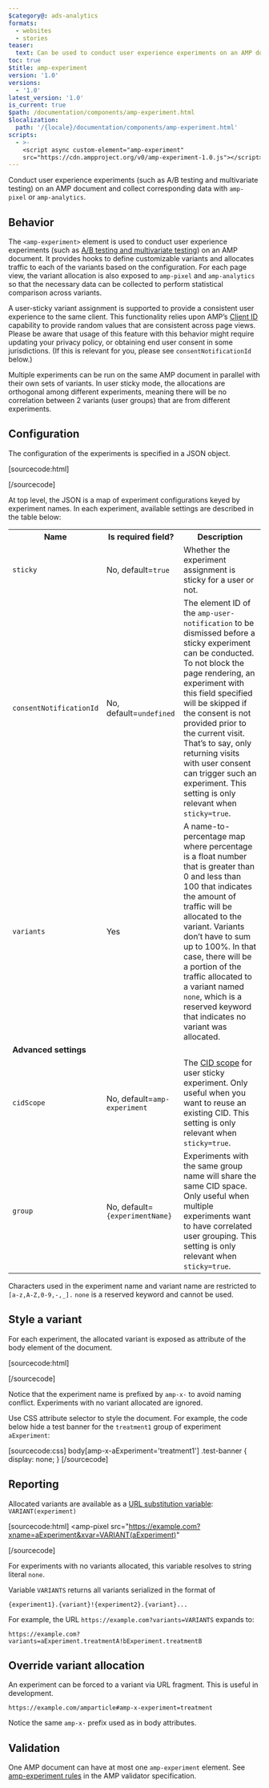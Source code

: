 ```yaml
---
$category@: ads-analytics
formats:
  - websites
  - stories
teaser:
  text: Can be used to conduct user experience experiments on an AMP document.
toc: true
$title: amp-experiment
version: '1.0'
versions:
  - '1.0'
latest_version: '1.0'
is_current: true
$path: /documentation/components/amp-experiment.html
$localization:
  path: '/{locale}/documentation/components/amp-experiment.html'
scripts:
  - >-
    <script async custom-element="amp-experiment"
    src="https://cdn.ampproject.org/v0/amp-experiment-1.0.js"></script>
---
```



<!---
Copyright 2016 The AMP HTML Authors. All Rights Reserved.

Licensed under the Apache License, Version 2.0 (the "License");
you may not use this file except in compliance with the License.
You may obtain a copy of the License at

      http://www.apache.org/licenses/LICENSE-2.0

Unless required by applicable law or agreed to in writing, software
distributed under the License is distributed on an "AS-IS" BASIS,
WITHOUT WARRANTIES OR CONDITIONS OF ANY KIND, either express or implied.
See the License for the specific language governing permissions and
limitations under the License.
-->



Conduct user experience experiments (such as A/B testing and multivariate testing) on an AMP document and collect corresponding data with `amp-pixel` or `amp-analytics`.

## Behavior

The `<amp-experiment>` element is used to conduct user experience experiments (such as [A/B testing and multivariate testing](https://en.wikipedia.org/wiki/A/B_testing)) on an AMP document. It provides hooks to define customizable variants and allocates traffic to each of the variants based on the configuration. For each page view, the variant allocation is also exposed to `amp-pixel` and `amp-analytics` so that the necessary data can be collected to perform statistical comparison across variants.

A user-sticky variant assignment is supported to provide a consistent user experience to the same client. This functionality relies upon AMP’s [Client ID](https://github.com/ampproject/amphtml/blob/master/spec/amp-var-substitutions.md#client-id) capability to provide random values that are consistent across page views. Please be aware that usage of this feature with this behavior might require updating your privacy policy, or obtaining end user consent in some jurisdictions. (If this is relevant for you, please see `consentNotificationId` below.)

Multiple experiments can be run on the same AMP document in parallel with their own sets of variants. In user sticky mode, the allocations are orthogonal among different experiments, meaning there will be no correlation between 2 variants (user groups) that are from different experiments.

## Configuration

The configuration of the experiments is specified in a JSON object.

[sourcecode:html]
<amp-experiment>
  <script type="application/json">
    {
      "aExperiment": {
        "sticky": true,
        "consentNotificationId": "consent-notif",
        "variants": {
          "treatment1": 12.5,
          "treatment2": 12.5,
          "treatment3": 25.0
        }
      },
      "bExperiment": {...}
    }
  </script>
</amp-experiment>
[/sourcecode]

At top level, the JSON is a map of experiment configurations keyed by experiment names. In each experiment, available settings are described in the table below:

<table>
  <tr>
    <th>Name</th>
    <th>Is required field?</th>
    <th>Description </th>
  </tr>
  <tr>
    <td><code>sticky</code></td>
    <td>No, default=<code>true</code></td>
    <td>Whether the experiment assignment is sticky for a user or not.</td>
  </tr>
  <tr>
    <td><code>consentNotificationId</code></td>
    <td>No, default=<code>undefined</code></td>
    <td>The element ID of the <code>amp-user-notification</code> to be dismissed before a sticky experiment can be conducted. To not block the page rendering, an experiment with this field specified will be skipped if the consent is not provided prior to the current visit. That’s to say, only returning visits with user consent can trigger such an experiment. This setting is only relevant when <code>sticky=true</code>.</td>
  </tr>
  <tr>
    <td><code>variants</code></td>
    <td>Yes</td>
    <td>A name-to-percentage map where percentage is a float number that is greater than 0 and less than 100 that indicates the amount of traffic will be allocated to the variant. Variants don’t have to sum up to 100%. In that case, there will be a portion of the traffic allocated to a variant named <code>none</code>, which is a reserved keyword that indicates no variant was allocated.</td>
  </tr>
  <tr>
    <td colspan=3><strong>Advanced settings</strong></td>
  </tr>
  <tr>
    <td><code>cidScope</code></td>
    <td>No, default=<code>amp-experiment</code>
    </td><td>The <a href="https://github.com/ampproject/amphtml/blob/master/spec/amp-var-substitutions.md#client-id">CID scope</a> for user sticky experiment. Only useful when you want to reuse an existing CID. This setting is only relevant when <code>sticky=true</code>.</td>
  </tr>
  <tr>
    <td><code>group</code></td>
    <td>No, default=<code>{experimentName}</code></td>
    <td>Experiments with the same group name will share the same CID space. Only useful when multiple experiments want to have correlated user grouping. This setting is only relevant when <code>sticky=true</code>.</td>
  </tr>
</table>

Characters used in the experiment name and variant name are restricted to `[a-z,A-Z,0-9,-,_].` `none` is a reserved keyword and cannot be used.

## Style a variant

For each experiment, the allocated variant is exposed as attribute of the body element of the document.

[sourcecode:html]
<body amp-x-aExperiment="treatment1" amp-x-bExperiment="treatment3"></body>
[/sourcecode]

Notice that the experiment name is prefixed by `amp-x-` to avoid naming conflict. Experiments with no variant allocated are ignored.

Use CSS attribute selector to style the document. For example, the code below hide a test banner for the `treatment1` group of experiment `aExperiment`:

[sourcecode:css]
body[amp-x-aExperiment='treatment1'] .test-banner {
  display: none;
}
[/sourcecode]

## Reporting

Allocated variants are available as a [URL substitution variable](https://github.com/ampproject/amphtml/blob/master/spec/amp-var-substitutions.md): `VARIANT(experiment)`

[sourcecode:html]
<amp-pixel
  src="https://example.com?xname=aExperiment&xvar=VARIANT(aExperiment)"
></amp-pixel>
[/sourcecode]

For experiments with no variants allocated, this variable resolves to string literal `none`.

Variable `VARIANTS` returns all variants serialized in the format of

`{experiment1}.{variant}!{experiment2}.{variant}...`

For example, the URL `https://example.com?variants=VARIANTS` expands to:

`https://example.com?variants=aExperiment.treatmentA!bExperiment.treatmentB`

## Override variant allocation

An experiment can be forced to a variant via URL fragment. This is useful in development.

`https://example.com/amparticle#amp-x-experiment=treatment`

Notice the same `amp-x-` prefix used as in body attributes.

## Validation

One AMP document can have at most one `amp-experiment` element. See [amp-experiment rules](https://github.com/ampproject/amphtml/blob/master/extensions/amp-experiment/validator-amp-experiment.protoascii) in the AMP validator specification.